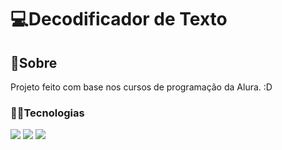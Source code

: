 <h1>💻Decodificador de Texto</h1>
<h2>🧾Sobre</h2>
  <p>Projeto feito com base nos cursos de programação da Alura. :D</p>
<h3>👨‍💻Tecnologias</h3>
<div>
<img src="https://img.shields.io/badge/HTML-BLACK">
<img src="https://img.shields.io/badge/CSS-BLACK">
<img src="https://img.shields.io/badge/JAVASCRIPT-BLACK">
</div>

